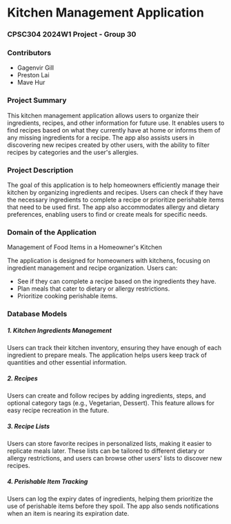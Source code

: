 # Kitchen Management Application

### CPSC304 2024W1 Project - Group 30

### Contributors
- Gagenvir Gill
- Preston Lai
- Mave Hur

### Project Summary
This kitchen management application allows users to organize their ingredients, recipes, and other information for future use. It enables users to find recipes based on what they currently have at home or informs them of any missing ingredients for a recipe. The app also assists users in discovering new recipes created by other users, with the ability to filter recipes by categories and the user's allergies.

### Project Description
The goal of this application is to help homeowners efficiently manage their kitchen by organizing ingredients and recipes. Users can check if they have the necessary ingredients to complete a recipe or prioritize perishable items that need to be used first. The app also accommodates allergy and dietary preferences, enabling users to find or create meals for specific needs.

### Domain of the Application
Management of Food Items in a Homeowner's Kitchen

The application is designed for homeowners with kitchens, focusing on ingredient management and recipe organization. Users can:

- See if they can complete a recipe based on the ingredients they have.
- Plan meals that cater to dietary or allergy restrictions.
- Prioritize cooking perishable items.

### Database Models

##### 1. Kitchen Ingredients Management
Users can track their kitchen inventory, ensuring they have enough of each ingredient to prepare meals. The application helps users keep track of quantities and other essential information.

##### 2. Recipes
Users can create and follow recipes by adding ingredients, steps, and optional category tags (e.g., Vegetarian, Dessert). This feature allows for easy recipe recreation in the future.

##### 3. Recipe Lists
Users can store favorite recipes in personalized lists, making it easier to replicate meals later. These lists can be tailored to different dietary or allergy restrictions, and users can browse other users' lists to discover new recipes.

##### 4. Perishable Item Tracking
Users can log the expiry dates of ingredients, helping them prioritize the use of perishable items before they spoil. The app also sends notifications when an item is nearing its expiration date.
